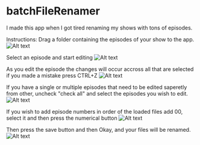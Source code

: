 # batchFileRenamer
I made this app when I got tired renaming my shows with tons of episodes.

Instructions:
Drag a folder containing the episodes of your show to the app.
![Alt text](https://dl.dropboxusercontent.com/u/1417773/File%20Renamer/1.PNG?raw=true "")

Select an episode and start editing
![Alt text](https://dl.dropboxusercontent.com/u/1417773/File%20Renamer/2.PNG?raw=true "")

As you edit the episode the changes will occur accross all that are selected
if you made a mistake press CTRL+Z
![Alt text](https://dl.dropboxusercontent.com/u/1417773/File%20Renamer/3.PNG?raw=true "")

If you have a single or multiple episodes that need to be edited saperetly from other, uncheck "check all" and select the episodes you wish to edit.
![Alt text](https://dl.dropboxusercontent.com/u/1417773/File%20Renamer/4.PNG?raw=true "")

If you wish to add episode numbers in order of the loaded files add 00, select it and then press the numerical button
![Alt text](https://dl.dropboxusercontent.com/u/1417773/File%20Renamer/5.PNG?raw=true "")

Then press the save button and then Okay, and your files will be renamed.
![Alt text](https://dl.dropboxusercontent.com/u/1417773/File%20Renamer/6.PNG?raw=true "")
